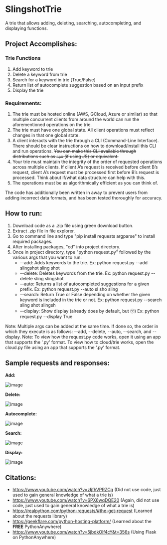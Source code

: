# SlingshotTrie
A trie that allows adding, deleting, searching, autocompleting, and displaying functions.

## Project Accomplishes:

### Trie Functions
1. Add keyword to trie
2. Delete a keyword from trie
3. Search for a keyword in trie [True/False]
4. Return list of autocomplete suggestion based on an input prefix
5. Display the trie

### Requirements:
1. The trie must be hosted online (AWS, GCloud, Azure or similar) so that multiple
concurrent clients from around the world can run the aforementioned operations on the
trie.
2. The trie must have one global state. All client operations must reflect changes in that one
global state.
3. A client interacts with the trie through a CLI (Command-Line Interface). There should be
clear instructions on how to download/install this CLI and run operations. <del>You can make
this CLI available through distributions such as `npm` (if using JS) or equivalent.<del>
4. Your trie must maintain the integrity of the order of requested operations across multiple
clients. If client A’s request is received before client B’s request, client A’s request must
be processed first before B’s request is processed. Think about if/what data structure
can help with this.
5. The operations must be as algorithmically efficient as you can think of.

The code has additionally been written in away to prevent users from adding incorrect data formats, and has been tested thoroughly for accuracy.

## How to run:

1. Download code as a .zip file using green download button.
2. Extract .zip file in file explorer.
3. Go to command line and type "pip install requests argparse" to install required packages.
4. After installing packages, "cd" into project directory.
5. Once in project directory, type "python request.py" followed by the various args that you want to run:
      * --add: Adds keywords to the trie. Ex: python request.py --add slingshot sling shot
      * --delete: Deletes keywords from the trie. Ex: python request.py --delete sling slingshot
      * --auto: Returns a list of autocompleted suggestions for a given prefix. Ex: python request.py --auto sl sho sling
      * --search: Return True or False depending on whether the given keyword is included in the trie or not. Ex: python request.py --search sling shot slingsh
      * --display: Show display (already does by default, but ㋡) Ex: python request.py --display True

Note: Multiple args can be added at the same time. If done so, the order in which they execute is as follows: --add, --delete, --auto, --search, and --display.
Note: To view how the request.py code works, open it using an app that supports the '.py' format. To view how to cloud/trie works, open the cloud.py file using an app that supports the '.py' format.

## Sample requests and responses:
**Add:**

![image](https://user-images.githubusercontent.com/64043281/115184428-72bc7980-a0a3-11eb-9164-817857d0dd99.png)


**Delete:**

![image](https://user-images.githubusercontent.com/64043281/115184507-9aabdd00-a0a3-11eb-8913-6108a852c44e.png)


**Autocomplete:**

![image](https://user-images.githubusercontent.com/64043281/115184581-b6af7e80-a0a3-11eb-917d-667a7e969f76.png)


**Search:**

![image](https://user-images.githubusercontent.com/64043281/115184632-d8a90100-a0a3-11eb-9cbf-66a8ec224bf7.png)


**Display:**

![image](https://user-images.githubusercontent.com/64043281/115184954-83b9ba80-a0a4-11eb-9992-8c4a56e07e3c.png)

## Citations:
- https://www.youtube.com/watch?v=zIjfhVPRZCg  (Did not use code, just used to gain general knowledge of what a trie is)
- https://www.youtube.com/watch?v=6PX6wqDQE20 (Again, did not use code, just used to gain general knowledge of what a trie is)
- https://realpython.com/python-requests/#the-get-request (Learned about the requests library)
- https://geekflare.com/python-hosting-platform/ (Learned about the **FREE** PythonAnywhere)
- https://www.youtube.com/watch?v=5jbdkOlf4cY&t=356s (Using Flask on PythonAnywhere)
